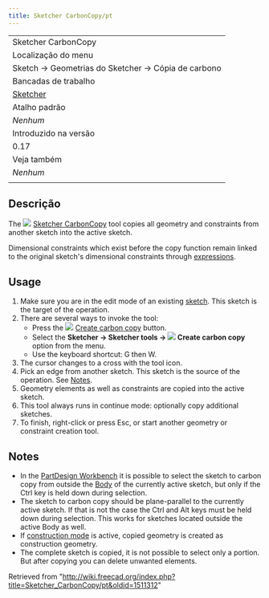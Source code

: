 ```yaml
---
title: Sketcher CarbonCopy/pt
---
```

|  |
| --- |
| Sketcher CarbonCopy |
| Localização do menu |
| Sketch → Geometrias do Sketcher → Cópia de carbono |
| Bancadas de trabalho |
| [Sketcher](/Sketcher_Workbench/pt "Sketcher Workbench/pt") |
| Atalho padrão |
| *Nenhum* |
| Introduzido na versão |
| 0.17 |
| Veja também |
| *Nenhum* |
|  |

## Descrição

The ![](/images/Sketcher_CarbonCopy.svg) [Sketcher CarbonCopy](/Sketcher_CarbonCopy "Sketcher CarbonCopy") tool copies all geometry and constraints from another sketch into the active sketch.

Dimensional constraints which exist before the copy function remain linked to the original sketch's dimensional constraints through [expressions](/Expressions "Expressions").

## Usage

1. Make sure you are in the edit mode of an existing [sketch](/Sketcher_NewSketch "Sketcher NewSketch"). This sketch is the target of the operation.
2. There are several ways to invoke the tool:
   * Press the ![](/images/Sketcher_CarbonCopy.svg) [Create carbon copy](/Sketcher_CarbonCopy "Sketcher CarbonCopy") button.
   * Select the **Sketcher → Sketcher tools → ![](/images/Sketcher_CarbonCopy.svg) Create carbon copy** option from the menu.
   * Use the keyboard shortcut: G then W.
3. The cursor changes to a cross with the tool icon.
4. Pick an edge from another sketch. This sketch is the source of the operation. See [Notes](#Notes).
5. Geometry elements as well as constraints are copied into the active sketch.
6. This tool always runs in continue mode: optionally copy additional sketches.
7. To finish, right-click or press Esc, or start another geometry or constraint creation tool.

## Notes

* In the [PartDesign Workbench](/PartDesign_Workbench "PartDesign Workbench") it is possible to select the sketch to carbon copy from outside the [Body](/PartDesign_Body "PartDesign Body") of the currently active sketch, but only if the Ctrl key is held down during selection.
* The sketch to carbon copy should be plane-parallel to the currently active sketch. If that is not the case the Ctrl and Alt keys must be held down during selection. This works for sketches located outside the active Body as well.
* If [construction mode](/Sketcher_ToggleConstruction "Sketcher ToggleConstruction") is active, copied geometry is created as construction geometry.
* The complete sketch is copied, it is not possible to select only a portion. But after copying you can delete unwanted elements.

Retrieved from "<http://wiki.freecad.org/index.php?title=Sketcher_CarbonCopy/pt&oldid=1511312>"